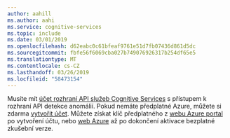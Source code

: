 ```yaml
---
author: aahill
ms.author: aahi
ms.service: cognitive-services
ms.topic: include
ms.date: 03/01/2019
ms.openlocfilehash: d62eabc0c61bfeaf9761e51d7fb07436d861d5dc
ms.sourcegitcommit: fbfe56f6069cba027b749076926317b254df65e5
ms.translationtype: MT
ms.contentlocale: cs-CZ
ms.lasthandoff: 03/26/2019
ms.locfileid: "58473154"
---
```

Musíte mít [účet rozhraní API služeb Cognitive Services](../articles/cognitive-services/cognitive-services-apis-create-account.md) s přístupem k rozhraní API detekce anomálií. Pokud nemáte předplatné Azure, můžete si zdarma [vytvořit účet](https://azure.microsoft.com/try/cognitive-services/). Můžete získat klíč předplatného z [webu Azure portal](../articles/cognitive-services/cognitive-services-apis-create-account.md#access-your-resource) po vytvoření účtu, nebo [web Azure](https://azure.microsoft.com/try/cognitive-services/my-apis) až po dokončení aktivace bezplatné zkušební verze.